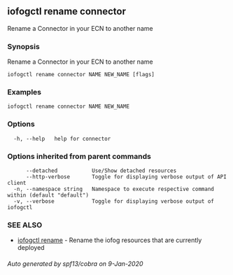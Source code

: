 ## iofogctl rename connector

Rename a Connector in your ECN to another name

### Synopsis

Rename a Connector in your ECN to another name

```
iofogctl rename connector NAME NEW_NAME [flags]
```

### Examples

```
iofogctl rename connector NAME NEW_NAME
```

### Options

```
  -h, --help   help for connector
```

### Options inherited from parent commands

```
      --detached           Use/Show detached resources
      --http-verbose       Toggle for displaying verbose output of API client
  -n, --namespace string   Namespace to execute respective command within (default "default")
  -v, --verbose            Toggle for displaying verbose output of iofogctl
```

### SEE ALSO

* [iofogctl rename](iofogctl_rename.md)	 - Rename the iofog resources that are currently deployed

###### Auto generated by spf13/cobra on 9-Jan-2020
